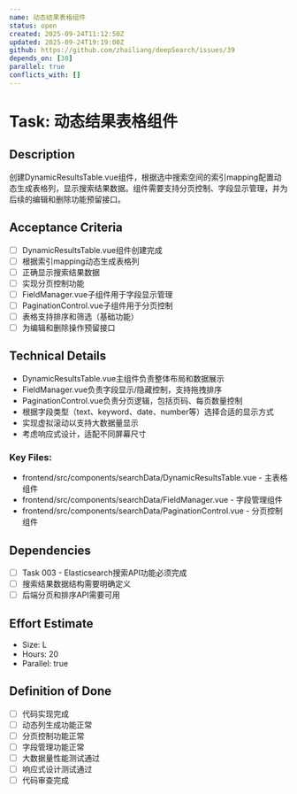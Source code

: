 ```yaml
---
name: 动态结果表格组件
status: open
created: 2025-09-24T11:12:50Z
updated: 2025-09-24T19:19:00Z
github: https://github.com/zhailiang/deepSearch/issues/39
depends_on: [38]
parallel: true
conflicts_with: []
---
```


# Task: 动态结果表格组件

## Description
创建DynamicResultsTable.vue组件，根据选中搜索空间的索引mapping配置动态生成表格列，显示搜索结果数据。组件需要支持分页控制、字段显示管理，并为后续的编辑和删除功能预留接口。

## Acceptance Criteria
- [ ] DynamicResultsTable.vue组件创建完成
- [ ] 根据索引mapping动态生成表格列
- [ ] 正确显示搜索结果数据
- [ ] 实现分页控制功能
- [ ] FieldManager.vue子组件用于字段显示管理
- [ ] PaginationControl.vue子组件用于分页控制
- [ ] 表格支持排序和筛选（基础功能）
- [ ] 为编辑和删除操作预留接口

## Technical Details
- DynamicResultsTable.vue主组件负责整体布局和数据展示
- FieldManager.vue负责字段显示/隐藏控制，支持拖拽排序
- PaginationControl.vue负责分页逻辑，包括页码、每页数量控制
- 根据字段类型（text、keyword、date、number等）选择合适的显示方式
- 实现虚拟滚动以支持大数据量显示
- 考虑响应式设计，适配不同屏幕尺寸

### Key Files:
- frontend/src/components/searchData/DynamicResultsTable.vue - 主表格组件
- frontend/src/components/searchData/FieldManager.vue - 字段管理组件
- frontend/src/components/searchData/PaginationControl.vue - 分页控制组件

## Dependencies
- [ ] Task 003 - Elasticsearch搜索API功能必须完成
- [ ] 搜索结果数据结构需要明确定义
- [ ] 后端分页和排序API需要可用

## Effort Estimate
- Size: L
- Hours: 20
- Parallel: true

## Definition of Done
- [ ] 代码实现完成
- [ ] 动态列生成功能正常
- [ ] 分页控制功能正常
- [ ] 字段管理功能正常
- [ ] 大数据量性能测试通过
- [ ] 响应式设计测试通过
- [ ] 代码审查完成